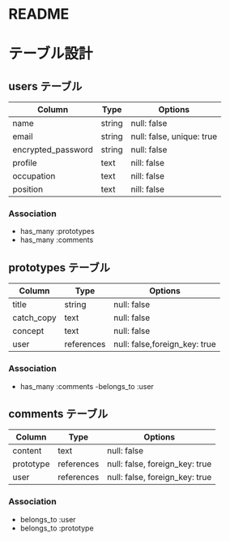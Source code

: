 # README

# テーブル設計

## users テーブル

| Column             | Type   | Options     |
| ------------------ | ------ | ----------- |
| name               | string | null: false |
| email              | string | null: false, unique: true |
| encrypted_password | string | null: false |
| profile            | text   | nill: false |
| occupation         | text   | nill: false |
| position           | text   | nill: false |

### Association

- has_many :prototypes
- has_many :comments

## prototypes テーブル

| Column                | Type       | Options     |
| --------------------- | ---------- | ----------- |
|title                  | string     | null: false |
|catch_copy             | text       | null: false |
|concept                | text       | null: false |
|user                   | references | null: false,foreign_key: true |

### Association

- has_many :comments
-belongs_to :user

## comments テーブル

| Column       | Type       | Options                        |
| ------------ | ---------- | ------------------------------ |
| content      | text       | null: false                    |
| prototype    | references | null: false, foreign_key: true |
| user         | references | null: false, foreign_key: true |

### Association

- belongs_to :user
- belongs_to :prototype